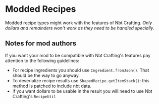 # Modded Recipes

Modded recipe types might work with the features of Nbt Crafting. *Only dollars and remainders won't work as they need to be handled specially.*

## Notes for mod authors

If you want your mod to be compatible with Nbt Crafting's features pay attention to the following guidelines:
- For recipe ingredients you should use `Ingredient.fromJson()`. That should be the way to go anyway.
- To deserialize recipe results use `ShapedRecipe.getItemStack()`: this method is patched to include nbt data.
- If you want dollars to be usable in the result you will need to use Nbt Crafting's `RecipeUtil`

